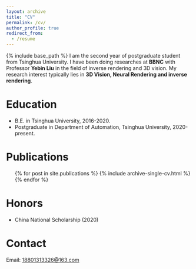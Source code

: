 ```yaml
---
layout: archive
title: "CV"
permalink: /cv/
author_profile: true
redirect_from:
  - /resume
---
```


{% include base_path %}
I am the second year of postgraduate student from Tsinghua University. I have been doing researches at **BBNC** with Professor **Yebin Liu** in the field of inverse rendering and 3D vision. My research interest typically lies in **3D Vision, Neural Rendering and inverse rendering**.


Education
======
* B.E. in Tsinghua University, 2016-2020.
* Postgraduate in Department of Automation, Tsinghua University, 2020-present.

<!-- Work experience
======
* Summer 2015: Research Assistant
  * Github University
  * Duties included: Tagging issues
  * Supervisor: Professor Git

* Fall 2015: Research Assistant
  * Github University
  * Duties included: Merging pull requests
  * Supervisor: Professor Hub -->
  
<!-- Skills
======
* Skill 1
* Skill 2
  * Sub-skill 2.1
  * Sub-skill 2.2
  * Sub-skill 2.3
* Skill 3 -->

Publications
======
  <ul>{% for post in site.publications %}
    {% include archive-single-cv.html %}
  {% endfor %}</ul>

Honors
======
* China National Scholarship (2020)

Contact
======
Email: 18801313326@163.com


